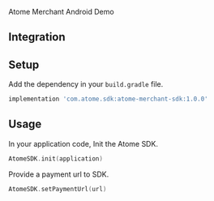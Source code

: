 Atome Merchant Android Demo 

## Integration

## Setup

Add the dependency in your `build.gradle` file. 

```groovy
implementation 'com.atome.sdk:atome-merchant-sdk:1.0.0'
```

## Usage

In your application code, Init the Atome SDK.

```kotlin
AtomeSDK.init(application)
```

Provide a payment url to SDK.

```kotlin
AtomeSDK.setPaymentUrl(url)
```

